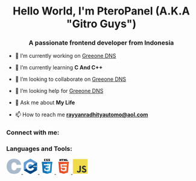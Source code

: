 <h1 align="center">Hello World, I'm PteroPanel (A.K.A "Gitro Guys")</h1>
<h3 align="center">A passionate frontend developer from Indonesia</h3>

- 🔭 I’m currently working on [Greeone DNS](https://pteropanel.github.io/GreeoneDNS/)

- 🌱 I’m currently learning **C And C++**

- 👯 I’m looking to collaborate on [Greeone DNS](https://pteropanel.github.io/GreeoneDNS/)

- 🤝 I’m looking help for [Greeone DNS](https://pteropanel.github.io/GreeoneDNS/)

- 💬 Ask me about **My Life**

- 📫 How to reach me **rayyanradhityautomo@aol.com**

<h3 align="left">Connect with me:</h3>
<p align="left">
</p>

<h3 align="left">Languages and Tools:</h3>
<p align="left"> <a href="https://www.cprogramming.com/" target="_blank" rel="noreferrer"> <img src="https://raw.githubusercontent.com/devicons/devicon/master/icons/c/c-original.svg" alt="c" width="40" height="40"/> </a> <a href="https://www.w3schools.com/cpp/" target="_blank" rel="noreferrer"> <img src="https://raw.githubusercontent.com/devicons/devicon/master/icons/cplusplus/cplusplus-original.svg" alt="cplusplus" width="40" height="40"/> </a> <a href="https://www.w3schools.com/css/" target="_blank" rel="noreferrer"> <img src="https://raw.githubusercontent.com/devicons/devicon/master/icons/css3/css3-original-wordmark.svg" alt="css3" width="40" height="40"/> </a> <a href="https://www.w3.org/html/" target="_blank" rel="noreferrer"> <img src="https://raw.githubusercontent.com/devicons/devicon/master/icons/html5/html5-original-wordmark.svg" alt="html5" width="40" height="40"/> </a> <a href="https://developer.mozilla.org/en-US/docs/Web/JavaScript" target="_blank" rel="noreferrer"> <img src="https://raw.githubusercontent.com/devicons/devicon/master/icons/javascript/javascript-original.svg" alt="javascript" width="40" height="40"/> </a> </p>
